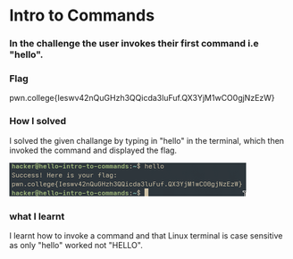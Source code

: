 # Intro to Commands
### In the challenge the user invokes their first command i.e "hello".

### Flag
pwn.college{Ieswv42nQuGHzh3QQicda3luFuf.QX3YjM1wCO0gjNzEzW}

### How I solved
I solved the given challange by typing in "hello" in the terminal, which then invoked the command and displayed the flag.

![screenshot](hello.png)

### what I learnt
I learnt how to invoke a command and that Linux terminal is case sensitive as only "hello" worked not "HELLO".
